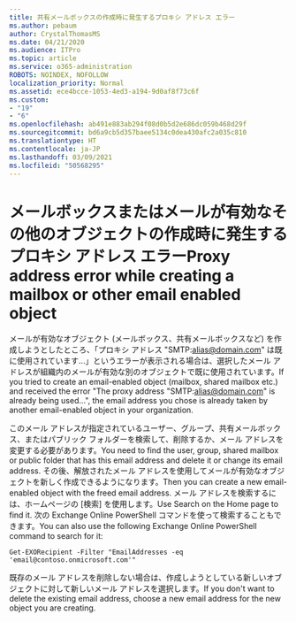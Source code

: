 ```yaml
---
title: 共有メールボックスの作成時に発生するプロキシ アドレス エラー
ms.author: pebaum
author: CrystalThomasMS
ms.date: 04/21/2020
ms.audience: ITPro
ms.topic: article
ms.service: o365-administration
ROBOTS: NOINDEX, NOFOLLOW
localization_priority: Normal
ms.assetid: ece4bcce-1053-4ed3-a194-9d0af8f73c6f
ms.custom:
- "19"
- "6"
ms.openlocfilehash: ab491e883ab294f08d0b5d2e686dc059b468d29f
ms.sourcegitcommit: bd6a9cb5d357baee5134c0dea430afc2a035c810
ms.translationtype: HT
ms.contentlocale: ja-JP
ms.lasthandoff: 03/09/2021
ms.locfileid: "50568295"
---
```

# <a name="proxy-address-error-while-creating-a-mailbox-or-other-email-enabled-object"></a><span data-ttu-id="b61eb-102">メールボックスまたはメールが有効なその他のオブジェクトの作成時に発生するプロキシ アドレス エラー</span><span class="sxs-lookup"><span data-stu-id="b61eb-102">Proxy address error while creating a mailbox or other email enabled object</span></span>

<span data-ttu-id="b61eb-103">メールが有効なオブジェクト (メールボックス、共有メールボックスなど) を作成しようとしたところ、「プロキシ アドレス "SMTP:alias@domain.com" は既に使用されています...」というエラーが表示される場合は、選択したメール アドレスが組織内のメールが有効な別のオブジェクトで既に使用されています。</span><span class="sxs-lookup"><span data-stu-id="b61eb-103">If you tried to create an email-enabled object (mailbox, shared mailbox etc.) and received the error "The proxy address "SMTP:alias@domain.com" is already being used…", the email address you chose is already taken by another email-enabled object in your organization.</span></span>
  
<span data-ttu-id="b61eb-104">このメール アドレスが指定されているユーザー、グループ、共有メールボックス、またはパブリック フォルダーを検索して、削除するか、メール アドレスを変更する必要があります。</span><span class="sxs-lookup"><span data-stu-id="b61eb-104">You need to find the user, group, shared mailbox or public folder that has this email address and delete it or change its email address.</span></span> <span data-ttu-id="b61eb-105">その後、解放されたメール アドレスを使用してメールが有効なオブジェクトを新しく作成できるようになります。</span><span class="sxs-lookup"><span data-stu-id="b61eb-105">Then you can create a new email-enabled object with the freed email address.</span></span> <span data-ttu-id="b61eb-106">メール アドレスを検索するには、ホームページの [検索] を使用します。</span><span class="sxs-lookup"><span data-stu-id="b61eb-106">Use Search on the Home page to find it.</span></span> <span data-ttu-id="b61eb-107">次の Exchange Online PowerShell コマンドを使って検索することもできます。</span><span class="sxs-lookup"><span data-stu-id="b61eb-107">You can also use the following Exchange Online PowerShell command to search for it:</span></span>

`
    Get-EXORecipient -Filter "EmailAddresses -eq 'email@contoso.onmicrosoft.com'"
`
  
<span data-ttu-id="b61eb-108">既存のメール アドレスを削除しない場合は、作成しようとしている新しいオブジェクトに対して新しいメール アドレスを選択します。</span><span class="sxs-lookup"><span data-stu-id="b61eb-108">If you don't want to delete the existing email address, choose a new email address for the new object you are creating.</span></span>
  
